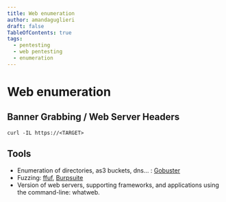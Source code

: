 ```yaml
---
title: Web enumeration
author: amandaguglieri
draft: false
TableOfContents: true
tags:
  - pentesting
  - web pentesting
  - enumeration
---
```


# Web enumeration


## Banner Grabbing / Web Server Headers


```shell-session
curl -IL https://<TARGET>
```


## Tools

- Enumeration of directories, as3 buckets, dns... : [Gobuster](gobuster.md)
- Fuzzing: [ffuf](ffuf.md), [Burpsuite](burpsuite.md)
- Version of web servers, supporting frameworks, and applications using the command-line: whatweb.
